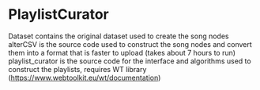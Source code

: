 # PlaylistCurator
Dataset contains the original dataset used to create the song nodes
alterCSV is the source code used to construct the song nodes and convert them into a format that is faster to upload (takes about 7 hours to run)
playlist_curator is the source code for the interface and algorithms used to construct the playlists, requires WT library (https://www.webtoolkit.eu/wt/documentation)
